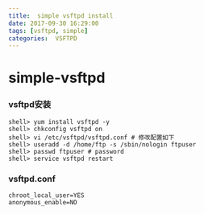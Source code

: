 ```yaml
---
title:  simple vsftpd install
date: 2017-09-30 16:29:00
tags: [vsftpd, simple]
categories:  VSFTPD
---
```


# simple-vsftpd

### vsftpd安装

```
shell> yum install vsftpd -y
shell> chkconfig vsftpd on
shell> vi /etc/vsftpd/vsftpd.conf # 修改配置如下
shell> useradd -d /home/ftp -s /sbin/nologin ftpuser
shell> passwd ftpuser # password
shell> service vsftpd restart
```
### vsftpd.conf

```
chroot_local_user=YES
anonymous_enable=NO
```


